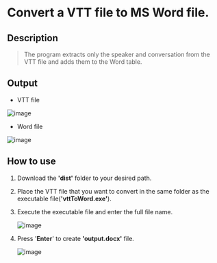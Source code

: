 # Convert a VTT file to MS Word file.

## Description
> The program extracts only the speaker and conversation from the VTT file and adds them to the Word table.

## Output
- VTT file

![image](https://user-images.githubusercontent.com/112360580/222029631-681d70b6-c689-41e2-b7e5-13b63e8df9fe.png)

- Word file

![image](https://user-images.githubusercontent.com/112360580/222030053-08569496-396a-4d69-b21f-691552e33c8f.png)

## How to use
1. Download the **'dist'** folder to your desired path.
2. Place the VTT file that you want to convert in the same folder as the executable file(**'vttToWord.exe'**).
3. Execute the executable file and enter the full file name.

     ![image](https://user-images.githubusercontent.com/112360580/222031998-5b941988-ef74-4b85-b5bd-979c2a75aae3.png)

4. Press '**Enter**' to create **'output.docx'** file.

     ![image](https://user-images.githubusercontent.com/112360580/222032161-c11acaaa-c4c0-410b-abe3-cdf4021c5693.png)
